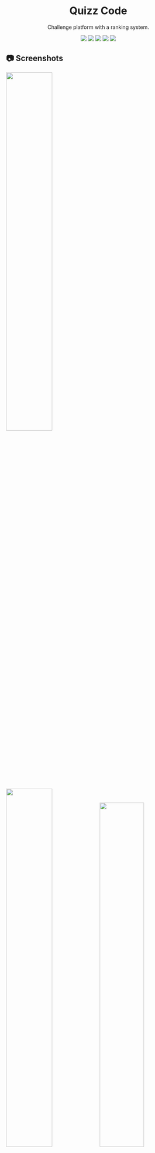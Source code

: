 <div align="center" >

# Quizz Code

Challenge platform with a ranking system.

  <img src="https://img.shields.io/github/stars/jaenfigueroa/Quizz-Code">
  <img src="https://img.shields.io/github/forks/jaenfigueroa/Quizz-Code">
  <img src="https://img.shields.io/github/issues-pr/jaenfigueroa/Quizz-Code">
  <img src="https://img.shields.io/github/issues/jaenfigueroa/Quizz-Code">
  <img src="https://api.netlify.com/api/v1/badges/376e2e64-b4ae-4372-93e0-7fce533da040/deploy-status">
</div>

## 📷 Screenshots

<img src="https://github.com/jaenfigueroa/screenshots/blob/main/quizzcode/quizzcode7.png" style="width: 50%"  />
<img src="https://github.com/jaenfigueroa/screenshots/blob/main/quizzcode/quizzcode6.png" style="width: 50%"  />
<img src="https://github.com/jaenfigueroa/screenshots/blob/main/quizzcode/quizzcode2.png" style="width: 49%"  />
<img src="https://github.com/jaenfigueroa/screenshots/blob/main/quizzcode/quizzcode3.png" style="width: 49%"  />
<img src="https://github.com/jaenfigueroa/screenshots/blob/main/quizzcode/quizzcode8.png" style="width: 49%"  />
